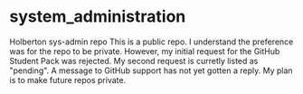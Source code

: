# system_administration
Holberton sys-admin repo
This is a public repo.  I understand the preference was for the repo to be private.  However, my initial request for the GitHub Student Pack was rejected.  My second request is curretly listed as "pending".  A message to GitHub support has not yet gotten a reply.  My plan is to make future repos private.
